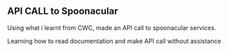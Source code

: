 ## API CALL to Spoonacular

Using what i learnt from CWC, made an API call to spoonacular services. 

Learning how to read documentation and make API call without assistance 
